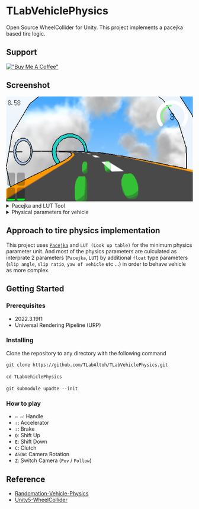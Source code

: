 # TLabVehiclePhysics
Open Source WheelCollider for Unity. This project implements a pacejka based tire logic. 

## Support
[!["Buy Me A Coffee"](https://www.buymeacoffee.com/assets/img/custom_images/orange_img.png)](https://www.buymeacoffee.com/tlabaltoh)

## Screenshot
<img src="Media/overview.png" width="512" />

<details><summary>Pacejka and LUT Tool</summary>
<table>
    <tr>
        <td><img src="Media/pacejka-tool.png" width="256" /></td>
        <td><img src="Media/lut-tool.png" width="256" /></td>
    </tr>
</table>
</details>

<details><summary>Physical parameters for vehicle</summary>
<table>
    <caption>Pacejka</caption>
    <tr>
        <td><img src="Media/pacejka-lateral.png" width="256" /></td>
        <td><img src="Media/pacejka-longitudinal.png" width="256" /></td>
    </tr>
</table>
<table>
    <caption>Downforce</caption>
    <tr>
        <td><img src="Media/multi-lut-downforce-front.png" width="256" /></td>
        <td><img src="Media/multi-lut-downforce-rear.png" width="256" /></td>
    </tr>
</table>
<table>
    <caption>Torque Curve</caption>
    <tr>
        <td><img src="Media/multi-lut-torque-curve.png" width="256" /></td>
    </tr>
</table>
</details>

## Approach to tire physics implementation
This project uses [```Pacejka```](https://en.wikipedia.org/wiki/Hans_B._Pacejka) and ```LUT (Look up table)``` for the minimum physics parameter unit. And most of the physics parameters are culculated as interprate 2 parameters (```Pacejka```, ```LUT```) by additional ```float``` type parameters (```slip angle```, ```slip ratio```, ```yaw of vehicle``` etc ...) in order to behave vehicle as more complex. 

## Getting Started
### Prerequisites
- 2022.3.19f1
- Universal Rendering Pipeline (URP)

### Installing
Clone the repository to any directory with the following command  
```
git clone https://github.com/TLabAltoh/TLabVehiclePhysics.git

cd TLabVehiclePhysics

git submodule upadte --init
```

### How to play
- ```⇦ ⇨```: Handle
- ```⇧```: Accelerator
- ```⇩```: Brake
- ```Q```: Shift Up
- ```E```: Shift Down
- ```C```: Clutch
- ```ASDW```: Camera Rotation
- ```Z```: Switch Camera (```Pov``` / ```Follow```)

## Reference
- [Randomation-Vehicle-Physics](https://github.com/JustInvoke/Randomation-Vehicle-Physics)
- [Unity5-WheelCollider](https://github.com/unity-car-tutorials/Unity5-WheelColliderSource)

